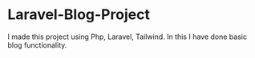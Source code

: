 # Laravel-Blog-Project
I made this project using Php, Laravel, Tailwind. In this I have done basic blog functionality.
